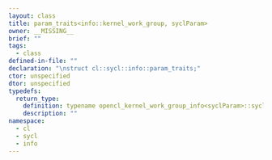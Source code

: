 ```yaml
---
layout: class
title: param_traits<info::kernel_work_group, syclParam>
owner: __MISSING__
brief: ""
tags:
  - class
defined-in-file: ""
declaration: "\nstruct cl::sycl::info::param_traits;"
ctor: unspecified
dtor: unspecified
typedefs:
  return_type:
    definition: typename opencl_kernel_work_group_info<syclParam>::sycl_type
    description: ""
namespace:
  - cl
  - sycl
  - info
---
```

